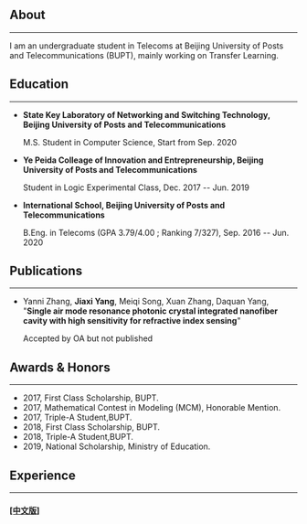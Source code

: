 ## About
---

I am an undergraduate student in Telecoms at Beijing University of Posts and Telecommunications (BUPT), mainly working on Transfer Learning.

## Education

---


* **State Key Laboratory of Networking and Switching Technology, Beijing University of Posts and Telecommunications**

  M.S. Student in Computer Science, Start from Sep. 2020

* **Ye Peida Colleage of Innovation and Entrepreneurship, Beijing University of Posts and Telecommunications**

  Student in Logic Experimental Class, Dec. 2017 -- Jun. 2019

* **International School, Beijing University of Posts and Telecommunications**

  B.Eng. in Telecoms (GPA 3.79/4.00 ; Ranking 7/327), Sep. 2016 -- Jun. 2020

## Publications

---

* Yanni Zhang, **Jiaxi Yang**, Meiqi Song, Xuan Zhang, Daquan Yang, "**Single air mode resonance photonic crystal integrated nanofiber cavity with high sensitivity for refractive index sensing**"

  Accepted by OA but not published


## Awards & Honors
------

- 2017, First Class Scholarship, BUPT.
- 2017, Mathematical Contest in Modeling (MCM), Honorable Mention.
- 2017, Triple-A Student,BUPT.
- 2018, First Class Scholarship, BUPT.
- 2018, Triple-A Student,BUPT.
- 2019, National Scholarship, Ministry of Education.

##  Experience
------


#### [[中文版]](./index_cn.html)


